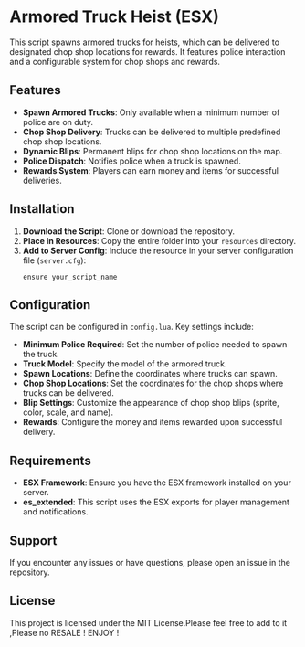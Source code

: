 # Armored Truck Heist (ESX)

This script spawns armored trucks for heists, which can be delivered to designated chop shop locations for rewards. It features police interaction and a configurable system for chop shops and rewards.

## Features

- **Spawn Armored Trucks**: Only available when a minimum number of police are on duty.
- **Chop Shop Delivery**: Trucks can be delivered to multiple predefined chop shop locations.
- **Dynamic Blips**: Permanent blips for chop shop locations on the map.
- **Police Dispatch**: Notifies police when a truck is spawned.
- **Rewards System**: Players can earn money and items for successful deliveries.

## Installation

1. **Download the Script**: Clone or download the repository.
2. **Place in Resources**: Copy the entire folder into your `resources` directory.
3. **Add to Server Config**: Include the resource in your server configuration file (`server.cfg`):
    ```
    ensure your_script_name
    ```

## Configuration

The script can be configured in `config.lua`. Key settings include:

- **Minimum Police Required**: Set the number of police needed to spawn the truck.
- **Truck Model**: Specify the model of the armored truck.
- **Spawn Locations**: Define the coordinates where trucks can spawn.
- **Chop Shop Locations**: Set the coordinates for the chop shops where trucks can be delivered.
- **Blip Settings**: Customize the appearance of chop shop blips (sprite, color, scale, and name).
- **Rewards**: Configure the money and items rewarded upon successful delivery.

## Requirements

- **ESX Framework**: Ensure you have the ESX framework installed on your server.
- **es_extended**: This script uses the ESX exports for player management and notifications.

## Support

If you encounter any issues or have questions, please open an issue in the repository.

## License

This project is licensed under the MIT License.Please feel free to add to it ,Please no RESALE ! ENJOY !
